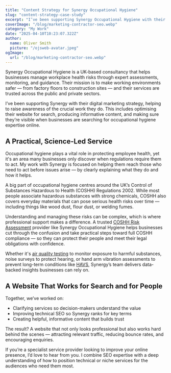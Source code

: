 ```yaml
---
title: "Content Strategy for Synergy Occupational Hygiene"
slug: "content-strategy-case-study"
excerpt: "I’ve been supporting Synergy Occupational Hygiene with their digital marketing strategy, helping to raise awareness of the crucial work they do."
coverImage: "/blog/marketing-contractor-seo.webp"
category: "My Work"
date: "2025-04-10T10:23:07.322Z"
author:
  name: Oliver Smith
  picture: "/ojsweb-avatar.jpeg"
ogImage:
  url: "/blog/marketing-contractor-seo.webp"
---
```


Synergy Occupational Hygiene is a UK-based consultancy that helps businesses manage workplace health risks through expert assessments, monitoring, and guidance. Their mission is to make working environments safer — from factory floors to construction sites — and their services are trusted across the public and private sectors.

I’ve been supporting Synergy with their digital marketing strategy, helping to raise awareness of the crucial work they do. This includes optimising their website for search, producing informative content, and making sure they’re visible when businesses are searching for occupational hygiene expertise online.

## A Practical, Science-Led Service
Occupational hygiene plays a vital role in protecting employee health, yet it's an area many businesses only discover when regulations require them to act. My work with Synergy is focused on helping them reach those who need to act before issues arise — by clearly explaining what they do and how it helps.

A big part of occupational hygiene centres around the UK’s Control of Substances Hazardous to Health (COSHH) Regulations 2002. While most people associate hazardous substances with strong chemicals, COSHH also covers everyday materials that can pose serious health risks over time — including things like wood dust, flour dust, or welding fumes.

Understanding and managing these risks can be complex, which is where professional support makes a difference. A trusted [COSHH Risk Assessment](https://occupational-hygiene.co.uk/coshh-assessment/) provider like Synergy Occupational Hygiene helps businesses cut through the confusion and take practical steps toward full COSHH compliance — so they can protect their people and meet their legal obligations with confidence.

Whether it's [air quality testing](https://occupational-hygiene.co.uk/workplace-air-monitoring/) to monitor exposure to harmful substances, noise surveys to protect hearing, or hand arm vibration assessments to prevent long-term conditions like [HAVS](https://occupational-hygiene.co.uk/hand-arm-vibration-testing-and-assessment/), Synergy’s team delivers data-backed insights businesses can rely on.

## A Website That Works for Search and for People
Together, we’ve worked on:

- Clarifying services so decision-makers understand the value
- Improving technical SEO so Synergy ranks for key terms
- Creating helpful, informative content that builds trust

The result? A website that not only looks professional but also works hard behind the scenes — attracting relevant traffic, reducing bounce rates, and encouraging enquiries.

If you’re a specialist service provider looking to improve your online presence, I’d love to hear from you. I combine SEO expertise with a deep understanding of how to position technical or niche services for the audiences who need them most.